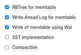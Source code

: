 - [x] RBTree for memtable
- [x] Write Ahead Log for memtable
- [x] Write of memtable using Wal
- [ ] SST implementation 
- [ ] Compaction

